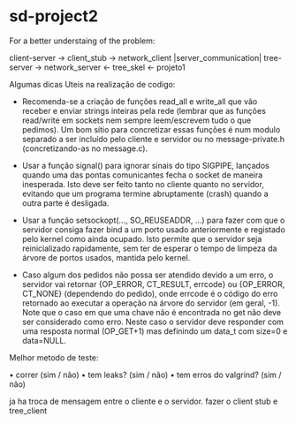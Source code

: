 # sd-project2

For a better understaing of the problem:

client-server   ->    client_stub    ->    network_client
                                       |server_communication|
                     tree-server     ->   network_server  <-    tree_skel   <- projeto1


Algumas dicas Uteis na realização de codigo:

  - Recomenda-se  a  criação  de  funções  read_all  e  write_all  que  vão  receber  e  enviar
strings inteiras pela rede (lembrar que as funções read/write em sockets nem sempre
leem/escrevem tudo o que pedimos). Um bom sítio para concretizar essas funções é
num modulo separado a ser incluído pelo cliente e servidor ou no message-private.h
(concretizando-as no message.c).

  - Usar a função signal() para ignorar sinais do tipo SIGPIPE, lançados quando uma das
pontas comunicantes fecha o socket de maneira inesperada. Isto deve ser feito tanto no
cliente quanto no servidor, evitando que um programa termine abruptamente (crash)
quando a outra parte é desligada.

  - Usar  a  função  setsockopt(...,  SO_REUSEADDR,  ...)  para  fazer  com  que  o  servidor
consiga fazer bind a um porto usado anteriormente e registado pelo kernel como ainda
ocupado. Isto permite que o servidor seja reinicializado rapidamente, sem ter de esperar
o tempo de limpeza da árvore de portos usados, mantida pelo kernel.

  - Caso algum dos pedidos não possa ser atendido devido a um erro, o servidor vai retornar
{OP_ERROR, CT_RESULT, errcode} ou {OP_ERROR, CT_NONE} (dependendo do
pedido), onde errcode é o código do erro retornado ao executar a operação na árvore
do servidor (em geral, -1).
Note que o caso em que uma chave não é encontrada no get não deve ser considerado
como  erro.  Neste  caso  o  servidor  deve  responder  com  uma  resposta  normal
(OP_GET+1) mas definindo um data_t com size=0 e data=NULL.

Melhor metodo de teste:

 • correr (sim / não)
 • tem leaks? (sim / não)
 • tem erros do valgrind? (sim / não)



ja ha troca de mensagem entre o cliente e o servidor.
fazer o client stub e tree_client
